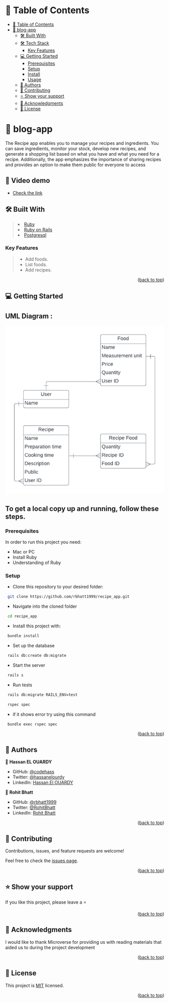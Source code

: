 <a name="readme-top"></a>

<!-- TABLE OF CONTENTS -->

# 📗 Table of Contents

- [📗 Table of Contents](#-table-of-contents)
- [📖 blog-app ](#-practice-test-driven-developmenttdd-)
  - [🛠 Built With ](#-built-with-)
  - [🛠 Tech Stack ](#-tech-stack-)
    - [Key Features ](#key-features-)
  - [💻 Getting Started ](#-getting-started-)
    - [Prerequisites](#prerequisites)
    - [Setup](#setup)
    - [Install](#install)
    - [Usage](#usage)
  - [👥 Authors](#-authors)
  - [🤝 Contributing ](#-contributing-)
  - [⭐️ Show your support ](#️-show-your-support-)
  - [🙏 Acknowledgments ](#-acknowledgments-)
  - [📝 License ](#-license-)

<!-- PROJECT DESCRIPTION -->

# 📖 blog-app <a name="about-project"></a>

The Recipe app enables you to manage your recipes and ingredients. You can save ingredients, monitor your stock, develop new recipes, and generate a shopping list based on what you have and what you need for a recipe. Additionally, the app emphasizes the importance of sharing recipes and provides an option to make them public for everyone to access

## 🚀 Video demo <a name="video-demo"></a>

- [Check the link](---)

## 🛠 Built With <a name="built-with"></a>

> <li><a href="">Ruby</a></li>
> <li><a href="">Ruby on Rails</a></li>
> <li><a href="">Postgresql</a></li>

### Key Features <a name="key-features"></a>

> - Add foods.
> - List foods.
> - Add recipes.

<p align="right">(<a href="#readme-top">back to top</a>)</p>

<!-- GETTING STARTED -->

## 💻 Getting Started <a name="getting-started"></a>

## UML Diagram :

<img src = 'recipe_diagram.png'>

## To get a local copy up and running, follow these steps.

### Prerequisites

In order to run this project you need:

- Mac or PC
- Install Ruby
- Understanding of Ruby

### Setup

- Clone this repository to your desired folder:

```sh
 git clone https://github.com/rbhatt1999/recipe_app.git
```

- Navigate into the cloned folder

```sh
 cd recipe_app

```

- Install this project with:

```sh
 bundle install
```

- Set up the database

```sh
 rails db:create db:migrate
```

- Start the server

```sh
 rails s
```

- Run tests

```sh
 rails db:migrate RAILS_ENV=test
```

```sh
 rspec spec
```
- if it shows error try using this command

```sh
 bundle exec rspec spec
```

<p align="right">(<a href="#readme-top">back to top</a>)</p>

<!-- AUTHORS -->

## 👥 Authors<a name="authors"></a>

👤 **Hassan EL OUARDY**

- GitHub: [@codehass](https://github.com/codehass)
- Twitter: [@hassanelourdy](https://twitter.com/hassanelourdy)
- LinkedIn: [Hassan El OUARDY](https://www.linkedin.com/in/hassan-el-ouardy-360b99169/)

👤 **Rohit Bhatt**

- GitHub: [@rbhatt1999](https://github.com/rbhatt1999)
- Twitter: [@RohitBhatt](https://twitter.com/Rohit_Bhatt_)
- LinkedIn: [Rohit Bhatt](https://www.linkedin.com/in/rohitbhatt-dev/)

<p align="right">(<a href="#readme-top">back to top</a>)</p>

<!-- CONTRIBUTING -->

## 🤝 Contributing <a name="contributing"></a>

Contributions, issues, and feature requests are welcome!

Feel free to check the [issues page](https://github.com/rbhatt1999/recipe_app/issues).

<p align="right">(<a href="#readme-top">back to top</a>)</p>

<!-- SUPPORT -->

## ⭐️ Show your support <a name="support"></a>

If you like this project, please leave a ⭐️

<p align="right">(<a href="#readme-top">back to top</a>)</p>

<!-- ACKNOWLEDGEMENTS -->

## 🙏 Acknowledgments <a name="acknowledgements"></a>

I would like to thank Microverse for providing us with reading materials that aided us to during the project development

<p align="right">(<a href="#readme-top">back to top</a>)</p>

<!-- LICENSE -->

## 📝 License <a name="license"></a>

This project is [MIT](./MIT.md) licensed.

<p align="right">(<a href="#readme-top">back to top</a>)</p>
